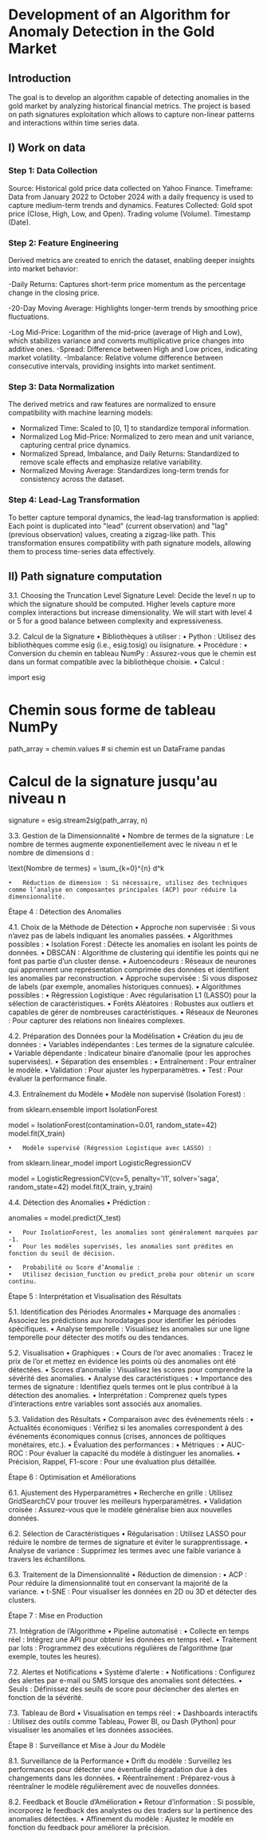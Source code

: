 

# Development of an Algorithm for Anomaly Detection in the Gold Market

## Introduction
The goal is to develop an algorithm capable of detecting anomalies in the gold market by analyzing historical financial metrics. The project is based on path signatures exploitation which allows to capture non-linear patterns and interactions within time series data.

## I) Work on data

### Step 1: Data Collection
Source: Historical gold price data collected on Yahoo Finance.
Timeframe: Data from January 2022 to October 2024 with a daily frequency is used to capture medium-term trends and dynamics.
Features Collected:
Gold spot price (Close, High, Low, and Open).
Trading volume (Volume).
Timestamp (Date).


### Step 2: Feature Engineering
Derived metrics are created to enrich the dataset, enabling deeper insights into market behavior:

-Daily Returns: Captures short-term price momentum as the percentage change in the closing price.

-20-Day Moving Average: Highlights longer-term trends by smoothing price fluctuations.

-Log Mid-Price: Logarithm of the mid-price (average of High and Low), which stabilizes variance and converts multiplicative price changes into additive ones.
-Spread: Difference between High and Low prices, indicating market volatility.
-Imbalance: Relative volume difference between consecutive intervals, providing insights into market sentiment.

### Step 3: Data Normalization
The derived metrics and raw features are normalized to ensure compatibility with machine learning models:

- Normalized Time: Scaled to [0, 1] to standardize temporal information.
- Normalized Log Mid-Price: Normalized to zero mean and unit variance, capturing central price dynamics.
- Normalized Spread, Imbalance, and Daily Returns: Standardized to remove scale effects and emphasize relative variability.
- Normalized Moving Average: Standardizes long-term trends for consistency across the dataset.

### Step 4: Lead-Lag Transformation
To better capture temporal dynamics, the lead-lag transformation is applied:
Each point is duplicated into "lead" (current observation) and "lag" (previous observation) values, creating a zigzag-like path.
This transformation ensures compatibility with path signature models, allowing them to process time-series data effectively.


## II) Path signature computation

3.1. Choosing the Truncation Level
Signature Level: Decide the level n up to which the signature should be computed. Higher levels capture more complex interactions but increase dimensionality.
We will start with level 4 or 5 for a good balance between complexity and expressiveness.

3.2. Calcul de la Signature
	•	Bibliothèques à utiliser :
	•	Python : Utilisez des bibliothèques comme esig (i.e., esig.tosig) ou iisignature.
	•	Procédure :
	•	Conversion du chemin en tableau NumPy : Assurez-vous que le chemin est dans un format compatible avec la bibliothèque choisie.
	•	Calcul :

import esig

# Chemin sous forme de tableau NumPy
path_array = chemin.values  # si chemin est un DataFrame pandas

# Calcul de la signature jusqu'au niveau n
signature = esig.stream2sig(path_array, n)



3.3. Gestion de la Dimensionnalité
	•	Nombre de termes de la signature : Le nombre de termes augmente exponentiellement avec le niveau  n  et le nombre de dimensions  d :

\text{Nombre de termes} = \sum_{k=0}^{n} d^k

	•	Réduction de dimension : Si nécessaire, utilisez des techniques comme l’analyse en composantes principales (ACP) pour réduire la dimensionnalité.

Étape 4 : Détection des Anomalies

4.1. Choix de la Méthode de Détection
	•	Approche non supervisée : Si vous n’avez pas de labels indiquant les anomalies passées.
	•	Algorithmes possibles :
	•	Isolation Forest : Détecte les anomalies en isolant les points de données.
	•	DBSCAN : Algorithme de clustering qui identifie les points qui ne font pas partie d’un cluster dense.
	•	Autoencodeurs : Réseaux de neurones qui apprennent une représentation comprimée des données et identifient les anomalies par reconstruction.
	•	Approche supervisée : Si vous disposez de labels (par exemple, anomalies historiques connues).
	•	Algorithmes possibles :
	•	Régression Logistique : Avec régularisation L1 (LASSO) pour la sélection de caractéristiques.
	•	Forêts Aléatoires : Robustes aux outliers et capables de gérer de nombreuses caractéristiques.
	•	Réseaux de Neurones : Pour capturer des relations non linéaires complexes.

4.2. Préparation des Données pour la Modélisation
	•	Création du jeu de données :
	•	Variables indépendantes : Les termes de la signature calculée.
	•	Variable dépendante : Indicateur binaire d’anomalie (pour les approches supervisées).
	•	Séparation des ensembles :
	•	Entraînement : Pour entraîner le modèle.
	•	Validation : Pour ajuster les hyperparamètres.
	•	Test : Pour évaluer la performance finale.

4.3. Entraînement du Modèle
	•	Modèle non supervisé (Isolation Forest) :

from sklearn.ensemble import IsolationForest

model = IsolationForest(contamination=0.01, random_state=42)
model.fit(X_train)


	•	Modèle supervisé (Régression Logistique avec LASSO) :

from sklearn.linear_model import LogisticRegressionCV

model = LogisticRegressionCV(cv=5, penalty='l1', solver='saga', random_state=42)
model.fit(X_train, y_train)



4.4. Détection des Anomalies
	•	Prédiction :

anomalies = model.predict(X_test)

	•	Pour IsolationForest, les anomalies sont généralement marquées par -1.
	•	Pour les modèles supervisés, les anomalies sont prédites en fonction du seuil de décision.

	•	Probabilité ou Score d’Anomalie :
	•	Utilisez decision_function ou predict_proba pour obtenir un score continu.

Étape 5 : Interprétation et Visualisation des Résultats

5.1. Identification des Périodes Anormales
	•	Marquage des anomalies : Associez les prédictions aux horodatages pour identifier les périodes spécifiques.
	•	Analyse temporelle : Visualisez les anomalies sur une ligne temporelle pour détecter des motifs ou des tendances.

5.2. Visualisation
	•	Graphiques :
	•	Cours de l’or avec anomalies : Tracez le prix de l’or et mettez en évidence les points où des anomalies ont été détectées.
	•	Scores d’anomalie : Visualisez les scores pour comprendre la sévérité des anomalies.
	•	Analyse des caractéristiques :
	•	Importance des termes de signature : Identifiez quels termes ont le plus contribué à la détection des anomalies.
	•	Interprétation : Comprenez quels types d’interactions entre variables sont associés aux anomalies.

5.3. Validation des Résultats
	•	Comparaison avec des événements réels :
	•	Actualités économiques : Vérifiez si les anomalies correspondent à des événements économiques connus (crises, annonces de politiques monétaires, etc.).
	•	Évaluation des performances :
	•	Métriques :
	•	AUC-ROC : Pour évaluer la capacité du modèle à distinguer les anomalies.
	•	Précision, Rappel, F1-score : Pour une évaluation plus détaillée.

Étape 6 : Optimisation et Améliorations

6.1. Ajustement des Hyperparamètres
	•	Recherche en grille : Utilisez GridSearchCV pour trouver les meilleurs hyperparamètres.
	•	Validation croisée : Assurez-vous que le modèle généralise bien aux nouvelles données.

6.2. Sélection de Caractéristiques
	•	Régularisation : Utilisez LASSO pour réduire le nombre de termes de signature et éviter le surapprentissage.
	•	Analyse de variance : Supprimez les termes avec une faible variance à travers les échantillons.

6.3. Traitement de la Dimensionnalité
	•	Réduction de dimension :
	•	ACP : Pour réduire la dimensionnalité tout en conservant la majorité de la variance.
	•	t-SNE : Pour visualiser les données en 2D ou 3D et détecter des clusters.

Étape 7 : Mise en Production

7.1. Intégration de l’Algorithme
	•	Pipeline automatisé :
	•	Collecte en temps réel : Intégrez une API pour obtenir les données en temps réel.
	•	Traitement par lots : Programmez des exécutions régulières de l’algorithme (par exemple, toutes les heures).

7.2. Alertes et Notifications
	•	Système d’alerte :
	•	Notifications : Configurez des alertes par e-mail ou SMS lorsque des anomalies sont détectées.
	•	Seuils : Définissez des seuils de score pour déclencher des alertes en fonction de la sévérité.

7.3. Tableau de Bord
	•	Visualisation en temps réel :
	•	Dashboards interactifs : Utilisez des outils comme Tableau, Power BI, ou Dash (Python) pour visualiser les anomalies et les données associées.

Étape 8 : Surveillance et Mise à Jour du Modèle

8.1. Surveillance de la Performance
	•	Drift du modèle : Surveillez les performances pour détecter une éventuelle dégradation due à des changements dans les données.
	•	Réentraînement : Préparez-vous à réentraîner le modèle régulièrement avec de nouvelles données.

8.2. Feedback et Boucle d’Amélioration
	•	Retour d’information : Si possible, incorporez le feedback des analystes ou des traders sur la pertinence des anomalies détectées.
	•	Affinement du modèle : Ajustez le modèle en fonction du feedback pour améliorer la précision.
